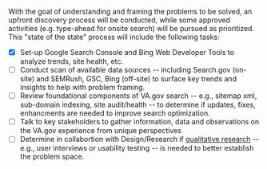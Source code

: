 With the goal of understanding and framing the problems to be solved, an upfront discovery process will be conducted, while some approved activities (e.g. type-ahead for onsite search) will be pursued as prioritized.   This "state of the state" process will include the following tasks:

- [x] Set-up Google Search Console and Bing Web Developer Tools to analyze trends, site health, etc.
- [ ] Conduct scan of available data sources -- including Search.gov (on-site) and SEMRush, GSC, Bing (off-site) to surface key trends and insights to help with problem framing.
- [ ] Review foundational components of VA.gov search -- e.g., sitemap xml, sub-domain indexing, site audit/health -- to determine if updates, fixes, enhancments are needed to improve search optimization.
- [ ] Talk to key stakeholders to gather information, data and observations on the VA.gov experience from unique perspectives 
- [ ] Determine in collabortion with Design/Research if [qualitative research](https://github.com/department-of-veterans-affairs/va.gov-team/blob/master/teams/vsa/design/vsa-research-process.md) -- e.g., user interviews or usability testing -- is needed to better establish the problem space.
